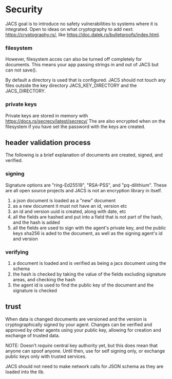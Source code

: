 # Security

JACS goal is to introduce no safety vulnerabilities to systems where it is integrated.
Open to ideas on what cryptography to add next: https://cryptography.rs/, like https://doc.dalek.rs/bulletproofs/index.html.

### filesystem

However, filesystem acces can also be turned off completely for documents. This means your app passing strings in and out of JACS but can not save().

By default a directory is used that is configured.  JACS should not touch any files outside the key directory JACS_KEY_DIRECTORY and the JACS_DIRECTORY.

### private keys

Private keys are stored in memory with https://docs.rs/secrecy/latest/secrecy/
The are also encrypted when on the filesystem if you have set the password with the keys are created.



## header validation process

The following is a brief explanation of documents are created, signed, and verified.


### signing

Signature options are "ring-Ed25519", "RSA-PSS", and "pq-dilithium".
These are all open source projects and JACS is not an encryption library in itself.


1. a json document is loaded as a "new" document
2. as a new document it must not have an id, version etc
3. an id and version uuid is created, along with date, etc
4. all the fields are hashed and put into a field that is not part of the hash, and the hash is added
5. all the fields are used to sign with the agent's private key, and the public keys sha256 is aded to the document, as well as the signing agent's id and version

### verifying

1. a document is loaded and is verified as being a jacs document using the schema
2. the hash is checked by taking the value of the fields excluding signature areas, and checking the hash
3. the agent id is used to find the public key of the document and the signature is checked


## trust

When data is changed documents are versioned and the version is cryptographically signed by your agent.
Changes can be verified and approved by other agents using your public key, allowing for creation and exchange of trusted data.


NOTE: Doesn’t *require* central key authority yet, but this does mean that anyone can spoof anyone.
Until then, use for self signing only, or exchange public keys only with trusted services.

JACS should not need to make network calls for JSON schema as they are loaded into the lib.